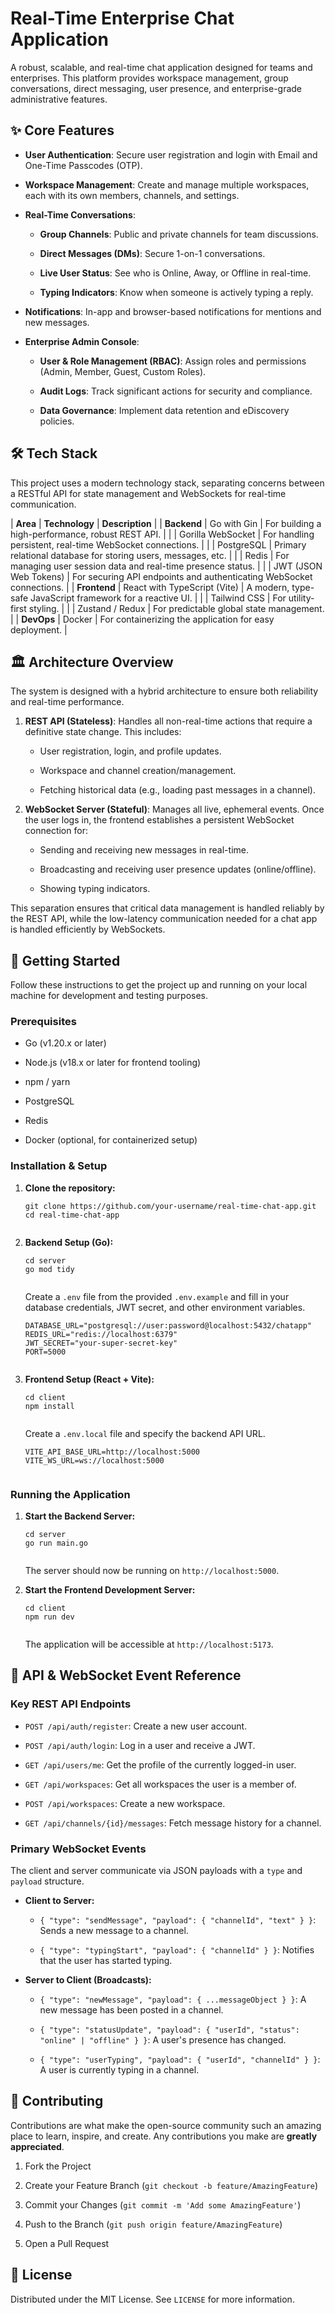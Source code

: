 # Real-Time Enterprise Chat Application

A robust, scalable, and real-time chat application designed for teams and enterprises. This platform provides workspace management, group conversations, direct messaging, user presence, and enterprise-grade administrative features.

## ✨ Core Features

-   **User Authentication**: Secure user registration and login with Email and One-Time Passcodes (OTP).
    
-   **Workspace Management**: Create and manage multiple workspaces, each with its own members, channels, and settings.
    
-   **Real-Time Conversations**:
    
    -   **Group Channels**: Public and private channels for team discussions.
        
    -   **Direct Messages (DMs)**: Secure 1-on-1 conversations.
        
    -   **Live User Status**: See who is Online, Away, or Offline in real-time.
        
    -   **Typing Indicators**: Know when someone is actively typing a reply.
        
-   **Notifications**: In-app and browser-based notifications for mentions and new messages.
    
-   **Enterprise Admin Console**:
    
    -   **User & Role Management (RBAC)**: Assign roles and permissions (Admin, Member, Guest, Custom Roles).
        
    -   **Audit Logs**: Track significant actions for security and compliance.
        
    -   **Data Governance**: Implement data retention and eDiscovery policies.
        

## 🛠️ Tech Stack

This project uses a modern technology stack, separating concerns between a RESTful API for state management and WebSockets for real-time communication.

| **Area** | **Technology** | **Description** | | **Backend** | Go with Gin | For building a high-performance, robust REST API. | | | Gorilla WebSocket | For handling persistent, real-time WebSocket connections. | | | PostgreSQL | Primary relational database for storing users, messages, etc. | | | Redis | For managing user session data and real-time presence status. | | | JWT (JSON Web Tokens) | For securing API endpoints and authenticating WebSocket connections. | | **Frontend** | React with TypeScript (Vite) | A modern, type-safe JavaScript framework for a reactive UI. | | | Tailwind CSS | For utility-first styling. | | | Zustand / Redux | For predictable global state management. | | **DevOps** | Docker | For containerizing the application for easy deployment. |

## 🏛️ Architecture Overview

The system is designed with a hybrid architecture to ensure both reliability and real-time performance.

1.  **REST API (Stateless)**: Handles all non-real-time actions that require a definitive state change. This includes:
    
    -   User registration, login, and profile updates.
        
    -   Workspace and channel creation/management.
        
    -   Fetching historical data (e.g., loading past messages in a channel).
        
2.  **WebSocket Server (Stateful)**: Manages all live, ephemeral events. Once the user logs in, the frontend establishes a persistent WebSocket connection for:
    
    -   Sending and receiving new messages in real-time.
        
    -   Broadcasting and receiving user presence updates (online/offline).
        
    -   Showing typing indicators.
        

This separation ensures that critical data management is handled reliably by the REST API, while the low-latency communication needed for a chat app is handled efficiently by WebSockets.

## 🚀 Getting Started

Follow these instructions to get the project up and running on your local machine for development and testing purposes.

### Prerequisites

-   Go (v1.20.x or later)
    
-   Node.js (v18.x or later for frontend tooling)
    
-   npm / yarn
    
-   PostgreSQL
    
-   Redis
    
-   Docker (optional, for containerized setup)
    

### Installation & Setup

1.  **Clone the repository:**
    
    ```
    git clone https://github.com/your-username/real-time-chat-app.git
    cd real-time-chat-app
    
    
    ```
    
2.  **Backend Setup (Go):**
    
    ```
    cd server
    go mod tidy
    
    
    ```
    
    Create a `.env` file from the provided `.env.example` and fill in your database credentials, JWT secret, and other environment variables.
    
    ```
    DATABASE_URL="postgresql://user:password@localhost:5432/chatapp"
    REDIS_URL="redis://localhost:6379"
    JWT_SECRET="your-super-secret-key"
    PORT=5000
    
    
    ```
    
3.  **Frontend Setup (React + Vite):**
    
    ```
    cd client
    npm install
    
    
    ```
    
    Create a `.env.local` file and specify the backend API URL.
    
    ```
    VITE_API_BASE_URL=http://localhost:5000
    VITE_WS_URL=ws://localhost:5000
    
    
    ```
    

### Running the Application

1.  **Start the Backend Server:**
    
    ```
    cd server
    go run main.go
    
    
    ```
    
    The server should now be running on `http://localhost:5000`.
    
2.  **Start the Frontend Development Server:**
    
    ```
    cd client
    npm run dev
    
    
    ```
    
    The application will be accessible at `http://localhost:5173`.
    

## 📄 API & WebSocket Event Reference

### Key REST API Endpoints

-   `POST /api/auth/register`: Create a new user account.
    
-   `POST /api/auth/login`: Log in a user and receive a JWT.
    
-   `GET /api/users/me`: Get the profile of the currently logged-in user.
    
-   `GET /api/workspaces`: Get all workspaces the user is a member of.
    
-   `POST /api/workspaces`: Create a new workspace.
    
-   `GET /api/channels/{id}/messages`: Fetch message history for a channel.
    

### Primary WebSocket Events

The client and server communicate via JSON payloads with a `type` and `payload` structure.

-   **Client to Server:**
    
    -   `{ "type": "sendMessage", "payload": { "channelId", "text" } }`: Sends a new message to a channel.
        
    -   `{ "type": "typingStart", "payload": { "channelId" } }`: Notifies that the user has started typing.
        
-   **Server to Client (Broadcasts):**
    
    -   `{ "type": "newMessage", "payload": { ...messageObject } }`: A new message has been posted in a channel.
        
    -   `{ "type": "statusUpdate", "payload": { "userId", "status": "online" | "offline" } }`: A user's presence has changed.
        
    -   `{ "type": "userTyping", "payload": { "userId", "channelId" } }`: A user is currently typing in a channel.
        

## 🤝 Contributing

Contributions are what make the open-source community such an amazing place to learn, inspire, and create. Any contributions you make are **greatly appreciated**.

1.  Fork the Project
    
2.  Create your Feature Branch (`git checkout -b feature/AmazingFeature`)
    
3.  Commit your Changes (`git commit -m 'Add some AmazingFeature'`)
    
4.  Push to the Branch (`git push origin feature/AmazingFeature`)
    
5.  Open a Pull Request
    

## 📜 License

Distributed under the MIT License. See `LICENSE` for more information.